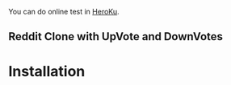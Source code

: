 You can do online test in [HeroKu](https://github.com/facebook/create-react-app).

## Reddit Clone with UpVote and DownVotes

# Installation

